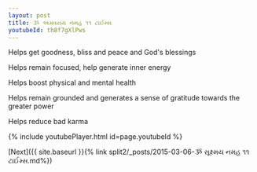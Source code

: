 ```yaml
---
layout: post
title: ૐ અગ્રવરાય નમહ ૧૧ ટાઈમ્સ
youtubeId: th8f7gXlPws
---
```

 
 
Helps get goodness, bliss and peace and God's blessings
 
Helps remain focused, help generate inner energy 
 
Helps boost physical and mental health 
 
Helps remain grounded and generates a sense of gratitude towards the greater power 
 
Helps reduce bad karma
 
 
 
 


{% include youtubePlayer.html id=page.youtubeId %}
 
[Next]({{ site.baseurl }}{% link  split2/_posts/2015-03-06-ૐ સૂક્ષ્મય નમહ ૧૧ ટાઈમ્સ.md%})
 
